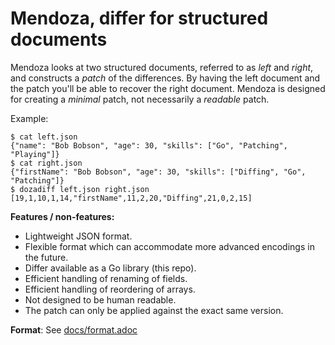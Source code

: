 # Mendoza, differ for structured documents

Mendoza looks at two structured documents, referred to as _left_ and _right_, and constructs a _patch_ of the differences.
By having the left document and the patch you'll be able to recover the right document.
Mendoza is designed for creating a _minimal_ patch, not necessarily a _readable_ patch.

Example:

```
$ cat left.json
{"name": "Bob Bobson", "age": 30, "skills": ["Go", "Patching", "Playing"]}
$ cat right.json
{"firstName": "Bob Bobson", "age": 30, "skills": ["Diffing", "Go", "Patching"]}
$ dozadiff left.json right.json
[19,1,10,1,14,"firstName",11,2,20,"Diffing",21,0,2,15]
```

**Features / non-features:**

- Lightweight JSON format.
- Flexible format which can accommodate more advanced encodings in the future.
- Differ available as a Go library (this repo).
- Efficient handling of renaming of fields.
- Efficient handling of reordering of arrays.
- Not designed to be human readable.
- The patch can only be applied against the exact same version.

**Format**: See [docs/format.adoc](docs/format.adoc)
